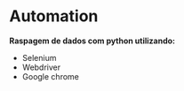 # Automation
**Raspagem de dados com python utilizando:**
* Selenium 
* Webdriver 
* Google chrome 
